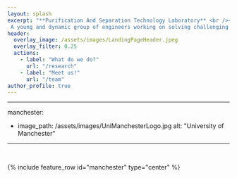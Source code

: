 ```yaml
---
layout: splash
excerpt: "**Purification And Separation Technology Laboratory** <br /><br /><br />
 A young and dynamic group of engineers working on solving challenging purification and separation problems of the 21<sup>st</sup> century and beyond!"
header:
  overlay_image: /assets/images/LandingPageHeader.jpeg
  overlay_filter: 0.25
  actions:
    - label: "What do we do?"
      url: "/research"
    - label: "Meet us!"
      url: "/team"
author_profile: true
---
```

---
manchester:
  - image_path: /assets/images/UniManchesterLogo.jpg
    alt: "University of Manchester"
---
<br />

{% include feature_row id="manchester" type="center" %}

